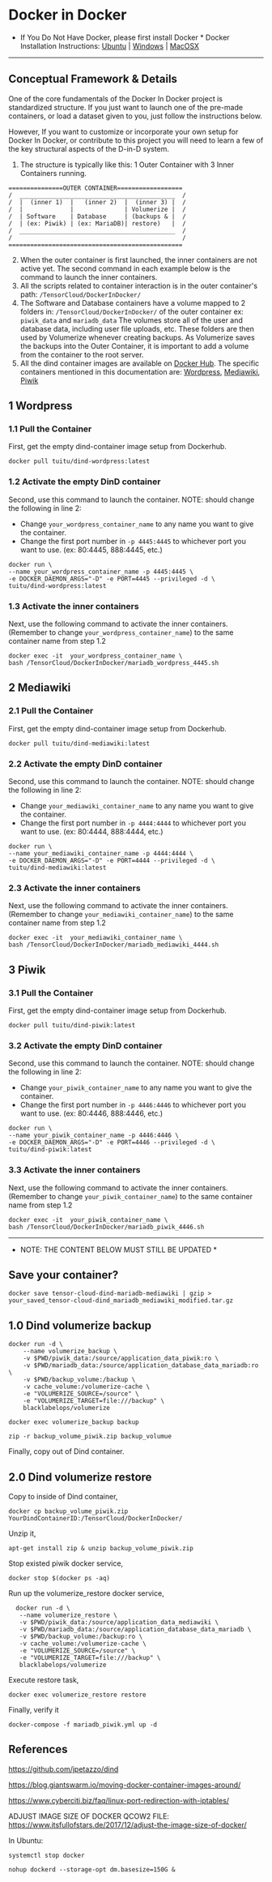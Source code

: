 # Docker in Docker

* If You Do Not Have Docker, please first install Docker *
Docker Installation Instructions: [Ubuntu](https://www.digitalocean.com/community/tutorials/how-to-install-and-use-docker-on-ubuntu-16-04) | [Windows](https://docs.bitnami.com/containers/how-to/install-docker-in-windows/) | [MacOSX](https://docs.docker.com/docker-for-mac/install/)

---

## Conceptual Framework & Details

One of the core fundamentals of the Docker In Docker project is standardized structure. If you just want to launch one of the pre-made containers, or load a dataset given to you, just follow the instructions below.

However, If you want to customize or incorporate your own setup for Docker In Docker, or contribute to this project you will need to learn a few of the key structural aspects of the D-in-D system.

  1. The structure is typically like this: 1 Outer Container with 3 Inner Containers running.
  ```
  ===============OUTER CONTAINER==================
  /  ___________________________________________  /
  /  |  (inner 1)  |   (inner 2)  |  (inner 3) |  /
  /  |             |              | Volumerize |  /
  /  | Software    | Database     | (backups & |  /
  /  | (ex: Piwik) | (ex: MariaDB)| restore)   |  /
  /  ___________________________________________  /
  /                                               /
  ================================================
  ```
  2. When the outer container is first launched, the inner containers are not active yet. The second command in each example below is the command to launch the inner containers.
  3. All the scripts related to container interaction is in the outer container's path: <code>/TensorCloud/DockerInDocker/</code>
  4. The Software and Database containers have a volume mapped to 2 folders in: <code>/TensorCloud/DockerInDocker/</code> of the outer container ex: <code>piwik_data</code> and <code>mariadb_data</code> The volumes store all of the user and database data, including user file uploads, etc. These folders are then used by Volumerize whenever creating backups. As Volumerize saves the backups into the Outer Container, it is important to add a volume from the container to the root server.
  5. All the dind container images are available on [Docker Hub](https://hub.docker.com/u/tuitu/). The specific containers mentioned in this documentation are: [Wordpress](https://hub.docker.com/r/tuitu/dind-wordpress/), [Mediawiki](https://hub.docker.com/r/tuitu/dind-mediawiki/), [Piwik](https://hub.docker.com/r/tuitu/dind-piwik/)

## 1 Wordpress

### 1.1 Pull the Container

First, get the empty dind-container image setup from Dockerhub.
```
docker pull tuitu/dind-wordpress:latest
```

### 1.2 Activate the empty DinD container

Second, use this command to launch the container. NOTE: should change the following in line 2:
- Change <code>your_wordpress_container_name</code> to any name you want to give the container.
- Change the first port number in <code>-p 4445:4445</code> to whichever port you want to use. (ex: 80:4445, 888:4445, etc.)
```
docker run \
--name your_wordpress_container_name -p 4445:4445 \
-e DOCKER_DAEMON_ARGS="-D" -e PORT=4445 --privileged -d \
tuitu/dind-wordpress:latest
```

### 1.3 Activate the inner containers

Next, use the following command to activate the inner containers. (Remember to change <code>your_wordpress_container_name</code>) to the same container name from step 1.2
```
docker exec -it  your_wordpress_container_name \
bash /TensorCloud/DockerInDocker/mariadb_wordpress_4445.sh
```

## 2 Mediawiki

### 2.1 Pull the Container

First, get the empty dind-container image setup from Dockerhub.
```
docker pull tuitu/dind-mediawiki:latest
```

### 2.2 Activate the empty DinD container

Second, use this command to launch the container. NOTE: should change the following in line 2:
- Change <code>your_mediawiki_container_name</code> to any name you want to give the container.
- Change the first port number in <code>-p 4444:4444</code> to whichever port you want to use. (ex: 80:4444, 888:4444, etc.)
```
docker run \
--name your_mediawiki_container_name -p 4444:4444 \
-e DOCKER_DAEMON_ARGS="-D" -e PORT=4444 --privileged -d \
tuitu/dind-mediawiki:latest
```

### 2.3 Activate the inner containers

Next, use the following command to activate the inner containers. (Remember to change <code>your_mediawiki_container_name</code>) to the same container name from step 1.2
```
docker exec -it  your_mediawiki_container_name \
bash /TensorCloud/DockerInDocker/mariadb_mediawiki_4444.sh
```

## 3 Piwik

### 3.1 Pull the Container

First, get the empty dind-container image setup from Dockerhub.
```
docker pull tuitu/dind-piwik:latest
```

### 3.2 Activate the empty DinD container

Second, use this command to launch the container. NOTE: should change the following in line 2:
- Change <code>your_piwik_container_name</code> to any name you want to give the container.
- Change the first port number in <code>-p 4446:4446</code> to whichever port you want to use. (ex: 80:4446, 888:4446, etc.)
```
docker run \
--name your_piwik_container_name -p 4446:4446 \
-e DOCKER_DAEMON_ARGS="-D" -e PORT=4446 --privileged -d \
tuitu/dind-piwik:latest
```

### 3.3 Activate the inner containers

Next, use the following command to activate the inner containers. (Remember to change <code>your_piwik_container_name</code>) to the same container name from step 1.2
```
docker exec -it  your_piwik_container_name \
bash /TensorCloud/DockerInDocker/mariadb_piwik_4446.sh
```

---

* NOTE: THE CONTENT BELOW MUST STILL BE UPDATED *

## Save your container?
```
docker save tensor-cloud-dind-mariadb-mediawiki | gzip > your_saved_tensor-cloud-dind_mariadb_mediawiki_modified.tar.gz
```

## 1.0 Dind volumerize backup
```
docker run -d \
    --name volumerize_backup \
    -v $PWD/piwik_data:/source/application_data_piwik:ro \
    -v $PWD/mariadb_data:/source/application_database_data_mariadb:ro \
    -v $PWD/backup_volume:/backup \
    -v cache_volume:/volumerize-cache \
    -e "VOLUMERIZE_SOURCE=/source" \
    -e "VOLUMERIZE_TARGET=file:///backup" \
    blacklabelops/volumerize
```

```
docker exec volumerize_backup backup
```

```
zip -r backup_volume_piwik.zip backup_volumue
```
Finally, copy out of Dind container.

## 2.0 Dind volumerize restore

Copy to inside of Dind container,

```
docker cp backup_volume_piwik.zip YourDindContainerID:/TensorCloud/DockerInDocker/
```
Unzip it,
```
apt-get install zip & unzip backup_volume_piwik.zip
```

Stop existed piwik docker service,

```
docker stop $(docker ps -aq)
```

Run up the volumerize_restore docker service,
```
  docker run -d \
   --name volumerize_restore \
   -v $PWD/piwik_data:/source/application_data_mediawiki \
   -v $PWD/mariadb_data:/source/application_database_data_mariadb \
   -v $PWD/backup_volume:/backup:ro \
   -v cache_volume:/volumerize-cache \
   -e "VOLUMERIZE_SOURCE=/source" \
   -e "VOLUMERIZE_TARGET=file:///backup" \
   blacklabelops/volumerize
```

Execute restore task,

```
docker exec volumerize_restore restore
```

Finally, verify it

```
docker-compose -f mariadb_piwik.yml up -d
```


## References

https://github.com/jpetazzo/dind

https://blog.giantswarm.io/moving-docker-container-images-around/

https://www.cyberciti.biz/faq/linux-port-redirection-with-iptables/

ADJUST IMAGE SIZE OF DOCKER QCOW2 FILE: https://www.itsfullofstars.de/2017/12/adjust-the-image-size-of-docker/

In Ubuntu:
```
systemctl stop docker

nohup dockerd --storage-opt dm.basesize=150G &
```
